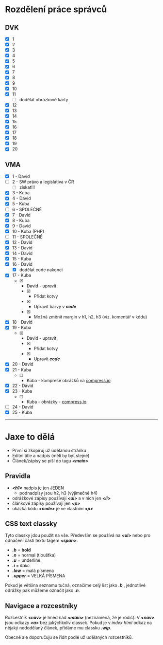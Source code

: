 # Rozdělení práce správců

## DVK

-   [x] 1
-   [x] 2
-   [x] 3
-   [x] 4
-   [x] 5
-   [x] 6
-   [x] 7
-   [x] 8
-   [x] 9
-   [x] 10
-   [x] 11
    -   [ ] dodělat obrázkové karty
-   [x] 12
-   [x] 13
-   [x] 14
-   [x] 15
-   [x] 16
-   [x] 17
-   [x] 18
-   [x] 19
-   [x] 20

## VMA

-   [x] 1 - David
-   [ ] 2 - SW právo a legislativa v ČR
    -   [ ] získat!!!
-   [x] 3 - Kuba
-   [x] 4 - David
-   [x] 5 - Kuba
-   [ ] 6 - SPOLEČNĚ
-   [x] 7 - David
-   [x] 8 - Kuba
-   [x] 9 - David
-   [x] 10 - Kuba (PHP)
-   [ ] 11 - SPOLEČNĚ
-   [x] 12 - David
-   [x] 13 - David
-   [x] 14 - David
-   [x] 15 - Kuba
-   [x] 16 - David
    -   [x] dodělat code nakonci
-   [x] 17 - Kuba
    -   [x] -   David - upravit
        -   [x] -   Přidat kotvy
        -   [x] -   Upravit barvy v **_code_**
        -   [x] -   Možná změnit margin v h1, h2, h3 (viz. komentář v kódu)
-   [x] 18 - David
-   [x] 19 - Kuba
    -   [x] -   David - upravit
        -   [x] -   Přidat kotvy
        -   [x] -   Upravit **_code_**
-   [x] 20 - David
-   [x] 21 - Kuba
    -   [ ] - Kuba - komprese obrázků na [compress.io](https://compressor.io/)
-   [x] 22 - David
-   [x] 23 - Kuba
    -   [ ] - Kuba - obrázky - [compress.io](https://compressor.io/)
-   [ ] 24 - David
-   [x] 25 - Kuba

---

# Jaxe to dělá

-   První si zkopíruj už udělanou stránku
-   Editni title a nadpis (měli by být stejné)
-   Článek/zápisy se píší do tagu **_<main\>_**

## Pravidla

-   **_<h1\>_** nadpis je jen JEDEN
    -   podnadpisy jsou h2, h3 (výjimečně h4)
-   odrážkové zápisy používají **_<ul\>_** a v nich jen **_<li\>_**
-   článkové zápisy používají jen **_<p\>_**
-   ukázka kódu **_<code\>_** je ve vlastním **_<p\>_**

## CSS text classky

Tyto classky jdou použít na vše. Především se používá na **_<ul\>_** nebo pro odnačení části textu tagem **_<span\>_**.

-   **_.b_** = **bold**
-   **_.n_** = normal (tloušťka)
-   **_.u_** = underline
-   **_.i_** = _italic_
-   **_.low_** = malá písmena
-   **_.upper_** = VELKÁ PÍSMENA

Pokud je většina seznamu tučná, označíme celý list jako **_.b_** , jednotlivé odrážky pak můžeme označit jako **_.n_**.

## Navigace a rozcestníky

Rozcestník **_<nav\>_** je hned nad **_<main\>_** (neznamená, že je rodič). V **_<nav\>_** jsou odkazy **_<a\>_** bez jakýchkoliv classek. Pokud je v _index.html_ odkaz na nějaký nedodělaný článek, přídáme mu classku **_.wip_**.

Obecně ale doporučuju se řídit podle už udělaných rozcestníků.
